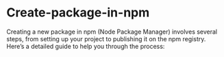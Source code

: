 # Create-package-in-npm
Creating a new package in npm (Node Package Manager) involves several steps, from setting up your project to publishing it on the npm registry. Here’s a detailed guide to help you through the process:
